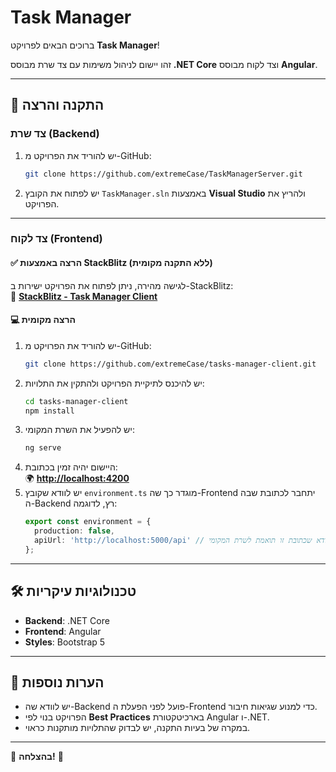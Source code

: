 # Task Manager

ברוכים הבאים לפרויקט **Task Manager**! 

זהו יישום לניהול משימות עם צד שרת מבוסס **.NET Core** וצד לקוח מבוסס **Angular**.

---

## 🚀 התקנה והרצה

### צד שרת (Backend)

1. יש להוריד את הפרויקט מ-GitHub:
   ```sh
   git clone https://github.com/extremeCase/TaskManagerServer.git
   ```
2. יש לפתוח את הקובץ `TaskManager.sln` באמצעות **Visual Studio** ולהריץ את הפרויקט.

---

### צד לקוח (Frontend)

#### ✅ הרצה באמצעות StackBlitz (ללא התקנה מקומית)
לגישה מהירה, ניתן לפתוח את הפרויקט ישירות ב-StackBlitz:  
🔗 **[StackBlitz - Task Manager Client](https://stackblitz.com/~/github.com/extremeCase/tasks-manager-client?file=src/environments/environment.ts:L10)**

#### 💻 הרצה מקומית
1. יש להוריד את הפרויקט מ-GitHub:
   ```sh
   git clone https://github.com/extremeCase/tasks-manager-client.git
   ```
2. יש להיכנס לתיקיית הפרויקט ולהתקין את התלויות:
   ```sh
   cd tasks-manager-client
   npm install
   ```
3. יש להפעיל את השרת המקומי:
   ```sh
   ng serve
   ```
4. היישום יהיה זמין בכתובת:  
   🌍 **[http://localhost:4200](http://localhost:4200)**
5. יש לוודא שקובץ `environment.ts` מוגדר כך שה-Frontend יתחבר לכתובת שבה ה-Backend רץ, לדוגמה:
   ```typescript
   export const environment = {
     production: false,
     apiUrl: 'http://localhost:5000/api' // יש לוודא שכתובת זו תואמת לשרת המקומי
   };
   ```

---

## 🛠️ טכנולוגיות עיקריות
- **Backend**: .NET Core
- **Frontend**: Angular
- **Styles**: Bootstrap 5

---

## 📌 הערות נוספות
- יש לוודא שה-Backend פועל לפני הפעלת ה-Frontend כדי למנוע שגיאות חיבור.
- הפרויקט בנוי לפי **Best Practices** בארכיטקטורת Angular ו-.NET.
- במקרה של בעיות התקנה, יש לבדוק שהתלויות מותקנות כראוי.

---

📌 **בהצלחה!** 🚀

